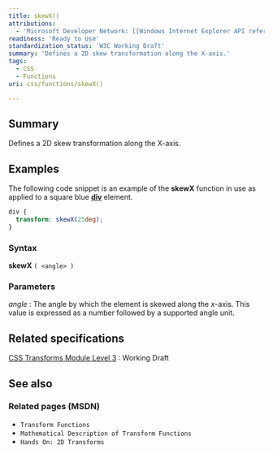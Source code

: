 ```yaml
---
title: skewX()
attributions:
  - 'Microsoft Developer Network: [[Windows Internet Explorer API reference](http://msdn.microsoft.com/en-us/library/ie/hh828809%28v=vs.85%29.aspx) Article]'
readiness: 'Ready to Use'
standardization_status: 'W3C Working Draft'
summary: 'Defines a 2D skew transformation along the X-axis.'
tags:
  - CSS
  - Functions
uri: css/functions/skewX()

---
```

## <span>Summary</span>

Defines a 2D skew transformation along the X-axis.

## <span>Examples</span>

The following code snippet is an example of the **skewX** function in use as applied to a square blue [**div**](/html/elements/div) element.

``` css
div {
  transform: skewX(25deg);
}
```

### <span>Syntax</span>

**skewX** `( <angle> )`

### <span>Parameters</span>

*angle*
:   The angle by which the element is skewed along the *x*-axis. This value is expressed as a number followed by a supported angle unit.

## <span>Related specifications</span>

[CSS Transforms Module Level 3](http://www.w3.org/TR/css3-transforms/)
:   Working Draft

## <span>See also</span>

### <span>Related pages (MSDN)</span>

-   `Transform Functions`
-   `Mathematical Description of Transform Functions`
-   `Hands On: 2D Transforms`
